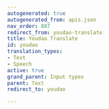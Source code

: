 ```yaml
---
autogenerated: true
autogenerated_from: apis.json
nav_order: 887
redirect_from: youdao-translate
title: Youdao Translate
id: youdao
translation_types:
- Text
- Speech
active: true
grand_parent: Input types
parent: Text
redirect_to: youdao

---
```


